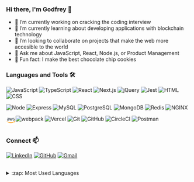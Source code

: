 ### Hi there, I'm Godfrey 👋
- 🔭 I’m currently working on cracking the coding interview
- 🌱 I’m currently learning about developing applications with blockchain technology
- 👯 I’m looking to collaborate on projects that make the web more accesible to the world
- 💬 Ask me about JavaScript, React, Node.js, or Product Management
- 🍪 Fun fact: I make the best chocolate chip cookies 


### Languages and Tools 🛠️

![JavaScript](https://img.shields.io/badge/JavaScript%20-%23323330.svg?&style=flat-square&logo=javascript&logoColor=%23F7DF1E)
![TypeScript](https://img.shields.io/badge/TypeScript%20-%23323330.svg?&style=flat-square&logo=typescript&logoColor=%3177C6)
![React](https://img.shields.io/badge/React%20-%2320232a.svg?&style=flat-square&logo=react&logoColor=%2361DAFB)
![Next.js](https://img.shields.io/badge/Next.js%20-%2320232a.svg?&style=flat-square&logo=next.js&logoColor=%2361DAFB)
![jQuery](https://img.shields.io/badge/jQuery%20-%231572B6.svg?&style=flat-square&logo=jquery&logoColor=#79CEF5)
![Jest](https://img.shields.io/badge/Jest%20-%23C21325.svg?&style=flat-square&logo=Jest&logoColor=white)
![HTML](https://img.shields.io/badge/HTML5%20-%23E34F26.svg?&style=flat-square&logo=html5&logoColor=white)
![CSS](https://img.shields.io/badge/CSS3%20-%231572B6.svg?&style=flat-square&logo=css3&logoColor=white)


![Node](https://img.shields.io/badge/Node.js%20-%2343853D.svg?&style=flat-square&logo=node.js&logoColor=white)
![Express](https://img.shields.io/badge/Express%20-%23404d59.svg?&style=flat-square)
![MySQL](https://img.shields.io/badge/MySQL-%2300f.svg?&style=flat-square&logo=mysql&logoColor=white)
![PostgreSQL](https://img.shields.io/badge/PostgreSQL-%23316192.svg?&style=flat-square&logo=postgresql&logoColor=white)
![MongoDB](https://img.shields.io/badge/MongoDB-%234ea94b.svg?&style=flat-square&logo=mongodb&logoColor=white)
![Redis](https://img.shields.io/badge/Redis-%23323330.svg?&style=flat-square&logo=redis&logoColor=red)
![NGINX](https://img.shields.io/badge/NGINX-%23323330.svg?&style=flat-square&logo=nginx&logoColor=green)


<img align="left" alt="AWS" width="26px" src="https://raw.githubusercontent.com/github/explore/80688e429a7d4ef2fca1e82350fe8e3517d3494d/topics/aws/aws.png" />

![webpack](https://img.shields.io/badge/webpack%20-%238DD6F9.svg?&style=flat-square&logo=webpack&logoColor=black)
![Vercel](https://img.shields.io/badge/vercel%20-%23323330.svg?&style=flat-square&logo=vercel&logoColor=white)
![Git](https://img.shields.io/badge/Git%20-%23F05033.svg?&style=flat-square&logo=git&logoColor=white)
![GitHub](https://img.shields.io/badge/GitHub%20-%23323330.svg?&style=flat-square&logo=github&logoColor=white)
![CircleCI](https://img.shields.io/badge/CircleCI%20-%23323330.svg?&style=flat-square&logo=circleci&logoColor=white)
![Postman](https://img.shields.io/badge/postman-%23323330.svg?&style=flat-square&logo=postman&logoColor=orange)
<br />
<br />


### Connect 📫
[![LinkedIn](https://img.shields.io/badge/godfrey%20-%230077B5.svg?&style=flat-square&logo=linkedin&logoColor=white&link=https://www.linkedin.com/in/luka-petricic/)](https://www.linkedin.com/in/godfreydoo/)
[![GitHub](https://img.shields.io/badge/godfrey%20-%23121011.svg?&style=flat-square&logo=github&logoColor=white&link=https://github.com/lukaPetricic)](https://github.com/godfreydoo)
[![Gmail](https://img.shields.io/badge/godfrey%20-%23D14836.svg?&style=flat-square&logo=gmail&logoColor=white&link=mailto:lukapetricic@gmail.com)](mailto:godfrey.doo@gmail.com)
<br />
<br />


<details>
  <summary>:zap: Most Used Languages</summary>
  <img align="left" alt="Godfrey's GitHub Top Languages" src="https://github-readme-stats.vercel.app/api/top-langs/?username=godfreydoo" />
</details>
